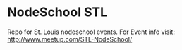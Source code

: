 # NodeSchool STL
Repo for St. Louis nodeschool events.
For Event info visit: http://www.meetup.com/STL-NodeSchool/
